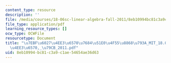```yaml
---
content_type: resource
description: ''
file: /media/courses/18-06sc-linear-algebra-fall-2011/8eb10994bc81c3a9c1ae54654ae36d63_7ebf60274ee36570768451e04f558868793a_MIT_18.06SC_7ebf60274ee36570-_79cb_2011.pdf
file_type: application/pdf
learning_resource_types: []
ocw_type: OCWFile
resourcetype: Document
title: "\u7EBF\u6027\u4EE3\u6570\u7684\u51E0\u4F55\u8868\u793A_MIT_18.06SC_\u7EBF\u6027\
  \u4EE3\u6570,_\u79CB_2011.pdf"
uid: 8eb10994-bc81-c3a9-c1ae-54654ae36d63
---
```

